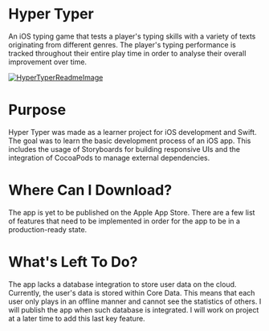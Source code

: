 # Hyper Typer
An iOS typing game that tests a player's typing skills with a variety of texts originating from different genres. The player's typing performance is tracked throughout their entire play time in order to analyse their overall improvement over time.

[![HyperTyperReadmeImage](https://user-images.githubusercontent.com/60367213/94331003-e6bff480-ff8e-11ea-80c4-2111a2c29203.png)](#)

# Purpose
Hyper Typer was made as a learner project for iOS development and Swift. The goal was to learn the basic development process of an iOS app. This includes the usage of Storyboards for building responsive UIs and the integration of CocoaPods to manage external dependencies.

# Where Can I Download?
The app is yet to be published on the Apple App Store. There are a few list of features that need to be implemented in order for the app to be in a production-ready state. 

# What's Left To Do?
The app lacks a database integration to store user data on the cloud. Currently, the user's data is stored within Core Data. This means that each user only plays in an offline manner and cannot see the statistics of others. I will publish the app when such database is integrated. I will work on project at a later time to add this last key feature.
